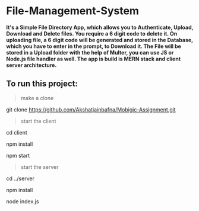 # File-Management-System

**It's a Simple File Directory App, which allows you to Authenticate, Upload, Download and Delete files.
You require a 6 digit code to delete it. On uploading file, a 6 digit code will be generated and stored in the Database, which you have to enter in the prompt, to Download it. The File will be stored in a Upload folder with the help of Multer, you can use JS or Node.js file handler as well.
The app is build is MERN stack and client server architecture.**

## To run this project:

> make a clone

git clone https://github.com/Akshatjainbafna/Mobigic-Assignment.git


> start the client
  
cd client

npm install

npm start


> start the server
  
cd ../server

npm install

node index.js
